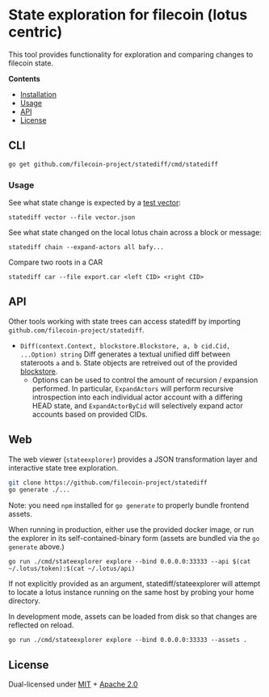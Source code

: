 # State exploration for filecoin (lotus centric)

This tool provides functionality for exploration and comparing changes to filecoin state.

**Contents**

- [Installation](#installation)
- [Usage](#usage)
- [API](#API)
- [License](#license)


## CLI

```bash
go get github.com/filecoin-project/statediff/cmd/statediff
```

### Usage

See what state change is expected by a [test vector](https://github.com/filecoin-project/test-vectors):

```
statediff vector --file vector.json 
```

See what state changed on the local lotus chain across a block or message:

```
statediff chain --expand-actors all bafy...
```

Compare two roots in a CAR
```
statediff car --file export.car <left CID> <right CID>
```

## API

Other tools working with state trees can access statediff by importing `github.com/filecoin-project/statediff`.

* `Diff(context.Context, blockstore.Blockstore, a, b cid.Cid, ...Option) string`
Diff generates a textual unified diff between stateroots `a` and `b`.
State objects are retreived out of the provided [blockstore](https://github.com/ipfs/go-ipfs-blockstore). 
  * Options can be used to control the amount of recursion / expansion performed.
    In particular, `ExpandActors` will perform recursive introspection into each
    individual actor account with a differing HEAD state, and `ExpandActorByCid`
    will selectively expand actor accounts based on provided CIDs.

## Web

The web viewer (`stateexplorer`) provides a JSON transformation layer and interactive
state tree exploration.

```bash
git clone https://github.com/filecoin-project/statediff
go generate ./...
```
Note: you need `npm` installed for `go generate` to properly bundle frontend assets.

When running in production, either use the provided docker image,
or run the explorer in its self-contained-binary form
(assets are bundled via the `go generate` above.)

```
go run ./cmd/stateexplorer explore --bind 0.0.0.0:33333 --api $(cat ~/.lotus/token):$(cat ~/.lotus/api)
```

If not explicitly provided as an argument, statediff/stateexplorer will attempt to locate a lotus instance running on the same host by probing your home directory.

In development mode, assets can be loaded from disk so that changes are reflected on reload.

```
go run ./cmd/stateexplorer explore --bind 0.0.0.0:33333 --assets .
```

## License

Dual-licensed under [MIT](https://github.com/filecoin-project/statediff/blob/master/LICENSE-MIT) + [Apache 2.0](https://github.com/filecoin-project/statediff/blob/master/LICENSE-APACHE)

